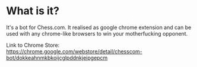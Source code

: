 # What is it?
It's a bot for Chess.com. It realised as google chrome extension and can be used 
with any chrome-like browsers to win your motherfucking opponent.

Link to Chrome Store: <https://chrome.google.com/webstore/detail/chesscom-bot/dokkeahnmkbkoijcglpddnkjeipgepcm>
